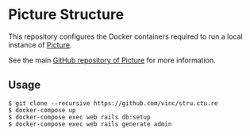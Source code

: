 # Picture Structure

This repository configures the Docker containers required to run a local
instance of [Picture](https://pi.ctu.re).

See the main [GitHub repository of Picture](https://github.com/vinc/pi.ctu.re)
for more information.

## Usage

    $ git clone --recursive https://github.com/vinc/stru.ctu.re
    $ docker-compose up
    $ docker-compose exec web rails db:setup
    $ docker-compose exec web rails generate admin
